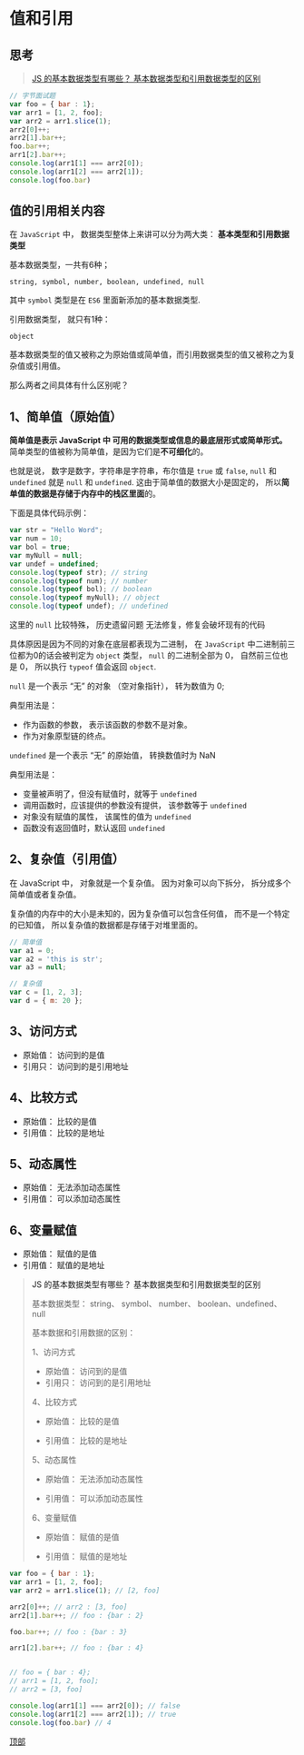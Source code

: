 # <a id="top"> 值和引用 <a/>
## 思考

> [JS 的基本数据类型有哪些？ 基本数据类型和引用数据类型的区别](#answer) 

```js
// 字节面试题
var foo = { bar : 1};
var arr1 = [1, 2, foo];
var arr2 = arr1.slice(1);   
arr2[0]++;  
arr2[1].bar++;   
foo.bar++;   
arr1[2].bar++;   
console.log(arr1[1] === arr2[0]);  
console.log(arr1[2] === arr2[1]);  
console.log(foo.bar)  
```


## 值的引用相关内容

在 `JavaScript` 中， 数据类型整体上来讲可以分为两大类： **基本类型和引用数据类型**

基本数据类型，一共有6种；

`string, symbol, number, boolean, undefined, null`

其中 `symbol` 类型是在 `ES6` 里面新添加的基本数据类型.

引用数据类型， 就只有1种：

`object`

基本数据类型的值又被称之为原始值或简单值，而引用数据类型的值又被称之为复杂值或引用值。

那么两者之间具体有什么区别呢？

## 1、简单值（原始值）
**简单值是表示 JavaScript 中 可用的数据类型或信息的最底层形式或简单形式。** 简单类型的值被称为简单值，是因为它们是**不可细化**的。

也就是说， 数字是数字，字符串是字符串，布尔值是 `true` 或 `false`, `null` 和 `undefined` 就是 `null` 和 `undefined`. 这由于简单值的数据大小是固定的， 所以**简单值的数据是存储于内存中的栈区里面**的。


下面是具体代码示例：
```js
var str = "Hello Word";
var num = 10;
var bol = true;
var myNull = null;
var undef = undefined;
console.log(typeof str); // string
console.log(typeof num); // number
console.log(typeof bol); // boolean
console.log(typeof myNull); // object
console.log(typeof undef); // undefined
```

这里的 `null` 比较特殊， 历史遗留问题 无法修复，修复会破坏现有的代码

具体原因是因为不同的对象在底层都表现为二进制， 在 `JavaScript` 中二进制前三位都为0的话会被判定为 `object` 类型， `null` 的二进制全部为 0， 自然前三位也是 0， 所以执行 `typeof` 值会返回 `object`.

`null` 是一个表示 “无” 的对象 （空对象指针）， 转为数值为 0;

典型用法是：

- 作为函数的参数， 表示该函数的参数不是对象。
- 作为对象原型链的终点。

`undefined` 是一个表示 “无” 的原始值， 转换数值时为 NaN 

典型用法是：
- 变量被声明了，但没有赋值时，就等于 `undefined`
- 调用函数时，应该提供的参数没有提供， 该参数等于 `undefined`
- 对象没有赋值的属性， 该属性的值为 `undefined`
- 函数没有返回值时，默认返回 `undefined`

## 2、复杂值（引用值）

在 JavaScript 中， 对象就是一个复杂值。 因为对象可以向下拆分， 拆分成多个简单值或者复杂值。

复杂值的内存中的大小是未知的，因为复杂值可以包含任何值， 而不是一个特定的已知值， 所以复杂值的数据都是存储于对堆里面的。

```js
// 简单值
var a1 = 0;
var a2 = 'this is str';
var a3 = null;

// 复杂值
var c = [1, 2, 3];
var d = { m: 20 };
```

## 3、访问方式 
- 原始值： 访问到的是值
- 引用只： 访问到的是引用地址

## 4、比较方式
- 原始值： 比较的是值
- 引用值： 比较的是地址

## 5、动态属性
- 原始值： 无法添加动态属性
- 引用值： 可以添加动态属性

## 6、变量赋值
- 原始值： 赋值的是值
- 引用值： 赋值的是地址



> <a id="answer">JS 的基本数据类型有哪些？ 基本数据类型和引用数据类型的区别</a>
>
> 基本数据类型： string、 symbol、 number、 boolean、undefined、  null
> 
> 基本数据和引用数据的区别：
>
> 1、访问方式
>- 原始值： 访问到的是值
>- 引用只： 访问到的是引用地址
>
> 4、比较方式
> 
>- 原始值： 比较的是值
> 
>- 引用值： 比较的是地址
>
> 5、动态属性
> 
>- 原始值： 无法添加动态属性 
>
>- 引用值： 可以添加动态属性
>
> 6、变量赋值
> 
>- 原始值： 赋值的是值
> 
>- 引用值： 赋值的是地址

```js
var foo = { bar : 1};
var arr1 = [1, 2, foo];
var arr2 = arr1.slice(1); // [2, foo]

arr2[0]++; // arr2 : [3, foo]
arr2[1].bar++; // foo : {bar : 2}

foo.bar++; // foo : {bar : 3}

arr1[2].bar++; // foo : {bar : 4}


// foo = { bar : 4};
// arr1 = [1, 2, foo];
// arr2 = [3, foo]

console.log(arr1[1] === arr2[0]); // false
console.log(arr1[2] === arr2[1]); // true
console.log(foo.bar) // 4
```

[顶部](#top)








